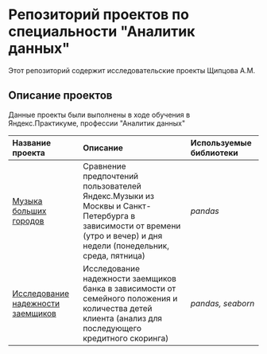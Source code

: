 # Репозиторий проектов по специальности "Аналитик данных"

Этот репозиторий содержит исследовательские проекты Щипцова А.М.

## Описание проектов

Данные проекты были выполнены в ходе обучения в Яндекс.Практикуме, профессии "Аналитик данных"

| Название проекта | Описание | Используемые библиотеки | 
| :---------------------- | :---------------------- | :---------------------- |
| [Музыка больших городов](big_cities_music) | Сравнение предпочтений пользователей Яндекс.Музыки из Москвы и Санкт-Петербурга в зависимости от времени (утро и вечер) и дня недели (понедельник, среда, пятница)| *pandas* |
| [Исследование надежности заемщиков](big_cities_music) | Исследование надежности заемщиков банка в зависимости от семейного положения и количества детей клиента (анализ для последующего кредитного скоринга)| *pandas, seaborn* |
